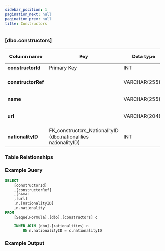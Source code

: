 ```yaml
---
sidebar_position: 1
pagination_next: null
pagination_prev: null
title: Constructors
---
```


### [dbo.constructors]
| Column name | Key | Data type | Allow NULLs | Default | Description |
| ------- | ------- | ------- | ------- | ------- | ------- |
| **constructorId** |  Primary Key | INT | ☐ |  |  | 
| **constructorRef** |  | VARCHAR(255) | ☐ |  | Unique constructor identifier | 
| **name** |  | VARCHAR(255) | ☐ |  | Constructor name | 
| **url** |  | VARCHAR(2048) | ☐ |  | Constructor Wikipedia page | 
| **nationalityID** | FK_constructors_NationalityID (dbo.nationalities nationalityID) | INT | ☑ |  | Foreign Key to nationalities | 

### Table Relationships


### Example Query

```sql
SELECT 
	[constructorId]
	,[constructorRef]
	,[name]
	,[url]
	,n.[nationalityID]
	,n.nationality
FROM 
	[SequelFormula].[dbo].[constructors] c 

	INNER JOIN [dbo].[nationalities] n
		ON n.nationalityID = c.nationalityID
```

### Example Output